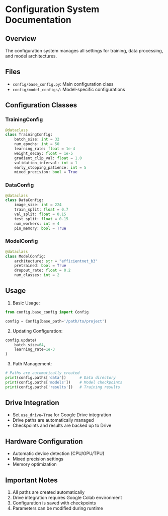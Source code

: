 # Configuration System Documentation

## Overview

The configuration system manages all settings for training, data processing, and model architectures.

## Files

- `config/base_config.py`: Main configuration class
- `config/model_configs/`: Model-specific configurations

## Configuration Classes

### TrainingConfig

```python
@dataclass
class TrainingConfig:
    batch_size: int = 32
    num_epochs: int = 50
    learning_rate: float = 1e-4
    weight_decay: float = 1e-5
    gradient_clip_val: float = 1.0
    validation_interval: int = 1
    early_stopping_patience: int = 5
    mixed_precision: bool = True
```

### DataConfig

```python
@dataclass
class DataConfig:
    image_size: int = 224
    train_split: float = 0.7
    val_split: float = 0.15
    test_split: float = 0.15
    num_workers: int = 4
    pin_memory: bool = True
```

### ModelConfig

```python
@dataclass
class ModelConfig:
    architecture: str = "efficientnet_b3"
    pretrained: bool = True
    dropout_rate: float = 0.2
    num_classes: int = 2
```

## Usage

1. Basic Usage:

```python
from config.base_config import Config

config = Config(base_path='/path/to/project')
```

2. Updating Configuration:

```python
config.update(
    batch_size=64,
    learning_rate=1e-3
)
```

3. Path Management:

```python
# Paths are automatically created
print(config.paths['data'])      # Data directory
print(config.paths['models'])    # Model checkpoints
print(config.paths['results'])   # Training results
```

## Drive Integration

- Set `use_drive=True` for Google Drive integration
- Drive paths are automatically managed
- Checkpoints and results are backed up to Drive

## Hardware Configuration

- Automatic device detection (CPU/GPU/TPU)
- Mixed precision settings
- Memory optimization

## Important Notes

1. All paths are created automatically
2. Drive integration requires Google Colab environment
3. Configuration is saved with checkpoints
4. Parameters can be modified during runtime
